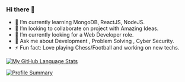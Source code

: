 ### Hi there 👋

<!--
**M0hdF41Z4N/M0hdF41Z4N** is a ✨ _special_ ✨ repository because its `README.md` (this file) appears on your GitHub profile.

Here are some ideas to get you started:
- 🔭 I’m currently working on 
-  I’m looking for help with ...

-->


- 🌱 I’m currently learning MongoDB, ReactJS, NodeJS.
- 👯 I’m looking to collaborate on project with Amazing Ideas.
- 🚀 I’m currently looking for a Web Developer role.
- 💬 Ask me about Development , Problem Solving , Cyber Security.
- ⚡ Fun fact: Love playing Chess/Football and working on new techs.
<!-- - 📫 How to reach me: [![](https://img.shields.io/badge/LinkedIn-0077B5?style=for-the-badge&logo=linkedin&logoColor=white)]() -->

<!-- [![](https://img.shields.io/badge/LinkedIn-0077B5?style=for-the-badge&logo=linkedin&logoColor=white)]() -->
<!-- [![](https://img.shields.io/badge/-Hackerrank-2EC866?style=for-the-badge&logo=HackerRank&logoColor=white)]() -->

<!-- For Leetcode -->
<!-- https://img.shields.io/badge/-LeetCode-FFA116?style=for-the-badge&logo=LeetCode&logoColor=black -->

[![My GitHub Language Stats](https://github-readme-stats.vercel.app/api/top-langs/?username=M0hdF41Z4N)]()

<!-- Github Trofies -->
<!-- [![My GitHub Trofies](https://github-profile-trophy.vercel.app/?username=M0hdF41Z4N)]() -->

<!-- Profile Summary -->

[![Profile Summary](https://github-profile-summary-cards.vercel.app/api/cards/profile-details?username=M0hdF41Z4N)]()
<!-- https://github-readme-activity-graph.cyclic.app/graph?username=M0hdF41Z4N -->

<!-- Github Stats -->
<!-- [![Github Stats](https://github-readme-stats-git-masterrstaa-rickstaa.vercel.app/api?username=M0hdF41Z4N)]() -->

<!-- Activity Graph -->
<!-- [![Activity Graph](https://github-readme-activity-graph.cyclic.app/graph?username=M0hdF41Z4N)]() -->

<!-- Hit Counter -->
<!-- [![Hit Counter](https://hits.seeyoufarm.com/api/count/incr/badge.svg?url=https%3A%2F%2Fgithub.com%2F{M0hdF41Z4N}1212%2Fhit-counter)]() -->

